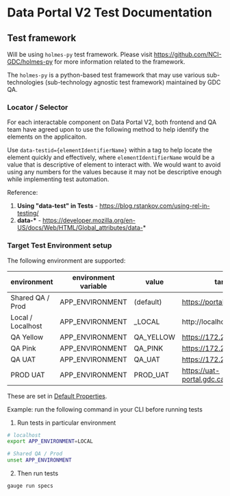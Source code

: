 # Data Portal V2 Test Documentation
## Test framework
Will be using `holmes-py` test framework.
Please visit https://github.com/NCI-GDC/holmes-py for more information related to the framework.

The `holmes-py` is a python-based test framework that may use various sub-technologies (sub-technology agnostic test framework) maintained by GDC QA.

### Locator / Selector
For each interactable component on Data Portal V2, both frontend and QA team have agreed upon to use the following method to help identify the elements on the applicaiton.

Use `data-testid={elementIdentifierName}` within a tag to help locate the element quickly and effectively, where `elementIdentifierName` would be a value that is descriptive of element to interact with. We would want to avoid using any numbers for the values because it may not be descriptive enough while implementing test automation.

Reference:
1. **Using "data-test" in Tests** - https://blog.rstankov.com/using-rel-in-testing/
2. **data-\*** - https://developer.mozilla.org/en-US/docs/Web/HTML/Global_attributes/data-*

### Target Test Environment setup
The following environment are supported:

| environment       | environment variable  | value    | target url                         |
|-------------------|-----------------------|----------|------------------------------------|
| Shared QA / Prod  | APP_ENVIRONMENT       | (default)| https://portal.gdc.cancer.gov/     |
| Local / Localhost | APP_ENVIRONMENT       | _LOCAL   | http://localhost:3000              |
| QA Yellow         | APP_ENVIRONMENT       | QA_YELLOW| https://172.23.10.130/v2           |
| QA Pink           | APP_ENVIRONMENT       | QA_PINK  | https://172.23.4.239/v2            |
| QA UAT            | APP_ENVIRONMENT       | QA_UAT   | https://172.23.7.48/v2             |
| PROD UAT          | APP_ENVIRONMENT       | PROD_UAT | https://uat-portal.gdc.cancer.gov/v2|

These are set in [Default Properties](../env/default/default.properties).

Example: run the following command in your CLI before running tests
1. Run tests in particular environment
```bash
# localhost
export APP_ENVIRONMENT=LOCAL

# Shared QA / Prod
unset APP_ENVIRONMENT
```
2. Then run tests
```bash
gauge run specs
```
